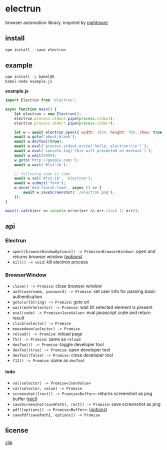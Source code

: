 # electrun
browser automation library.
inspired by [nightmare](https://github.com/segmentio/nightmare/)


## install
```js
npm install --save electrun
```


## example
```sh
npm install -g babel@5
babel-node example.js
```

**example.js**
```js
import Electrun from 'electrun';

async function main() {
    let electrun = new Electrun();
    electrun.process.stdout.pipe(process.stdout);
    electrun.process.stderr.pipe(process.stderr);

    let w = await electrun.open({ width: 1024, height: 768, show: true });
    await w.goto('about:blank');
    await w.devTool(true);
    await w.eval(`process.stdout.write('hello, electrun!\\n')`);
    await w.eval(`console.log('this will presented on devtool')`);
    await w.wait(3000);
    w.goto('http://google.com/');
    await w.wait('#lst-ib');

    // following code is todo
    await w.val('#lst-ib', 'electron');
    await w.submit('form');
    w.once('did-finish-load', async () => {
        await w.saveScreenshot('./electron.png');
    });
}

main().catch(err => console.error(err && err.stack || err));
```


## api

### Electrun
 - `open([browserWindowOptions]) -> Promise<BrowserWindow>`: open and returns browser window ([options](https://github.com/electron/electron/blob/master/docs/api/browser-window.md#new-browserwindowoptions))
 - `kill() -> void`: kill electron process

### BrowserWindow
 - `close() -> Promise`: close browser window
 - `auth(username, password) -> Promise`: set user info for passing basic authentication
 - `goto(urlString) -> Promise`: goto url
 - `wait(msOrSelector) -> Promise`: wait till selected element is present
 - `eval(code) -> Promise<JsonValue>`: eval javascript code and return result
 - `click(selector) -> Promise`
 - `mousedown(selector) -> Promise`
 - `reload() -> Promise`: reload page
 - `f5() -> Promise`: same as `reload`
 - `devTool() -> Promise`: toggle developer tool
 - `devTool(true) -> Promise`: open developer tool
 - `devTool(false) -> Promise`: close developer tool
 - `f12() -> Promise`: same as `devTool`

#### todo
 - `val(selector) -> Promise<JsonValue>`
 - `val(selector, value) -> Promise`
 - `screenshot([rect]) -> Promise<Buffer>`: returns screenshot as png buffer ([rect](https://github.com/electron/electron/blob/master/docs/api/browser-window.md#wincapturepagerect-callback))
 - `saveScreenshot(savePath[, rect]) -> Promise`: save screenshot as png
 - `pdf([options]) -> Promise<Buffer>`: ([options](https://github.com/electron/electron/blob/master/docs%2Fapi%2Fweb-contents.md#webcontentsprinttopdfoptions-callback))
 - `savePdf(savePath[, options]) -> Promise`


## license
[zlib](./LICENSE)
